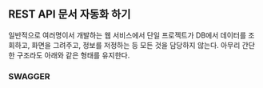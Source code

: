 ## REST API 문서 자동화 하기
일반적으로 여러명이서 개발하는 웹 서비스에서 단일 프로젝트가 DB에서 데이터를 조회하고, 화면을 그려주고, 정보를 저정하는 등 모든 것을 담당하지 않는다. 아무리 간단한 구조라도 아래와 같은 형태를 유지한다.


### SWAGGER




<!--stackedit_data:
eyJoaXN0b3J5IjpbLTEzNDA4MjM3MDcsNTA3ODk3NTc3LDY5Nz
AyNzYyLC00ODI3OTY5MzEsLTQ3NjMyODYxOF19
-->